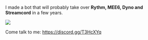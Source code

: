 I made a bot that will probably take over **Rythm, MEE6, Dyno and Streamcord** in a few years.

<p>
  <img src="https://cdn.discordapp.com/attachments/725017368450826350/735800910373978132/image.png" img>
</p>

Come talk to me: https://discord.gg/T3HcXYq
